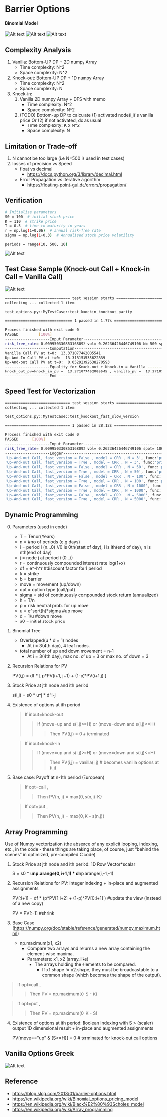 # Barrier Options

#### Binomial Model
![Alt text](images/binomial/options_formula_1.GIF?raw=true "Call Options PV Discounted from last period")
![Alt text](images/binomial/options_formula_2.GIF?raw=true "Call Options Price At Day 0")
![Alt text](images/binomial/options_formula_3.GIF?raw=true "Binomial Tree")

## Complexity Analysis
1. Vanilla: Bottom-UP DP + 2D numpy Array
   * Time complexity: N^2
   * Space complexity: N^2
2. Knock-out: Bottom-UP DP + 1D numpy Array
   * Time complexity: N^2
   * Space complexity: N
3. Knock-in: 
   1. Vanilla 2D numpy Array + DFS with memo
      * Time complexity: N^2 
      * Space complexity: N^2
   2. (TODO) Bottom-up DP to calculate (1) activated node(i,j)'s vanilla price Or (2) if not activated, do as usual 
      * Time complexity: K x N^2
      * Space complexity: N
   
## Limitation or Trade-off
1. N cannot be too large (i.e N=500 is used in test cases)
2. losses of precision vs Speed
   * float vs decimal
      * https://docs.python.org/3/library/decimal.html
   * Error Propagation vs iterative algorithm
      * https://floating-point-gui.de/errors/propagation/

## Verification
```bash
# Initialise parameters
S0 = 100  # initial stock price
K = 110  # strike price
T = 0.5  # time to maturity in years
r = np.log(1+0.06)  # annual risk-free rate
sigma = np.log(1+0.3)  # Annualised stock price volatility

periods = range(10, 500, 10) 
```
![Alt text](images/test/convergence_to_bs.GIF?raw=true "Comparison")

## Test Case Sample (Knock-out Call + Knock-in Call = Vanilla Call)
![Alt text](images/binomial/options_formula_4.GIF?raw=true "Parity")

```bash
============================= test session starts =============================
collecting ... collected 1 item

test_options.py::MyTestCase::test_knockin_knockout_parity 

============================== 1 passed in 1.77s ==============================

Process finished with exit code 0
PASSED         [100%]
--------------------Input Parameter-----------------------------------------------------------
risk_free_rate= 0.009950330853168092 vol= 0.26236426446749106 N= 500 spot= 100.0 K= 95.0 T= 1.0 H= 105.0 shares= 1
--------------------Computation---------------------------------------------------------------
Vanilla Call PV at t=0:  13.371077462005541
Up-And-In Call PV at t=0:  13.318153535622839
Up-And-out Call PV at t=0:  0.05292392638270593
--------------------Equality for Knock-out + Knock-in = Vanilla --------------------------
knock_out_pv+knock_in_pv =  13.371077462005545 , vanilla_pv =  13.371077462005541 BS_Model= 13.370147046851775
--------------------End ------------------------------------------------------------------

```

## Speed Test for Vectorization
```bash
============================= test session starts =============================
collecting ... collected 1 item

test_options.py::MyTestCase::test_knockout_fast_slow_version 

============================= 1 passed in 28.12s ==============================

Process finished with exit code 0
PASSED      [100%]
--------------------Input Parameter-----------------------------------------------------------
risk_free_rate= 0.009950330853168092 vol= 0.26236426446749106 spot= 100.0 K= 95.0 T= 1.0 H= 105.0 shares= 1
--------------------Logger---------------------------------------------------------------
'Up-And-out Call, fast_version = False , model = CRR , N = 3', func:'price' args:[(), {'initSpot': 100.0, 'noShares': 1}] took: 0.0000 sec
'Up-And-out Call, fast_version = True , model = CRR , N = 3', func:'price' args:[(), {'initSpot': 100.0, 'noShares': 1}] took: 0.0000 sec
'Up-And-out Call, fast_version = False , model = CRR , N = 50', func:'price' args:[(), {'initSpot': 100.0, 'noShares': 1}] took: 0.0000 sec
'Up-And-out Call, fast_version = True , model = CRR , N = 50', func:'price' args:[(), {'initSpot': 100.0, 'noShares': 1}] took: 0.0040 sec
'Up-And-out Call, fast_version = False , model = CRR , N = 100', func:'price' args:[(), {'initSpot': 100.0, 'noShares': 1}] took: 0.0080 sec
'Up-And-out Call, fast_version = True , model = CRR , N = 100', func:'price' args:[(), {'initSpot': 100.0, 'noShares': 1}] took: 0.0040 sec
'Up-And-out Call, fast_version = False , model = CRR , N = 1000', func:'price' args:[(), {'initSpot': 100.0, 'noShares': 1}] took: 1.0186 sec
'Up-And-out Call, fast_version = True , model = CRR , N = 1000', func:'price' args:[(), {'initSpot': 100.0, 'noShares': 1}] took: 0.0559 sec
'Up-And-out Call, fast_version = False , model = CRR , N = 5000', func:'price' args:[(), {'initSpot': 100.0, 'noShares': 1}] took: 25.1035 sec
'Up-And-out Call, fast_version = True , model = CRR , N = 5000', func:'price' args:[(), {'initSpot': 100.0, 'noShares': 1}] took: 0.9749 sec
```
## Dynamic Programming
0. Parameters (used in code)

    * T = Tenor(Years)
    * n = #no of periods (e.g days)
    * i = period i (n...0) //0 is 0th(start of day), i is ith(end of day), n is nth(end of day)
    * j = node j at period i (0...i)
    * r = continuously compounded interest rate log(1+x)
    * df = e^-h*r  #discount factor for 1 period
    * k = strike
    * b = barrier
    * move = movement (up/down)
    * opt = option type  (call/put)
    * sigma = std of continuously compounded stock return (annualized)
    * h = T/n
    * p = risk neutral prob. for up move
    * u = e^sqrt(h)*sigma  #up move
    * d = 1/u              #down move
    * s0 = initial stock price

1. Binomial Tree

    * Overlapped(u * d = 1) nodes  
        * At i = 3(4th day), 4 leaf nodes.
    * total number of up and down movement = n-1
        * At i = 3(4th day), max no. of up = 3 or max no. of down = 3

2. Recursion Relations for PV

   PV(i,j) = df * [ p*PV(i+1, j+1) + (1-p)*PV(i+1,j) ]

3. Stock Price at jth node and ith period

   s(i,j) = s0 * u^j * d^i-j

4. Existence of options at ith period
   > If inout=knock-out 
   >> If (move=up and s(i,j)>=H) or (move=down and s(i,j)<=H)  
   >>> Then PV(i,j) = 0 # terminated
   
   >If inout=knock-in
   >> If (move=up and s(i,j)>=H) or (move=down and s(i,j)<=H)
   >>> Then PV(i,j) = vanilla(i,j) # becomes vanilla options at (i,j)

6. Base case: Payoff at n-1th period (European)
   > If opt=call , 
   >> Then PV(n, j) = max{0, s(n,j)-K}
   
   > If opt=put , 
   >> Then PV(n, j) = max{0, K - s(n,j)}


## Array Programming
Use of Numpy vectorization (the absence of any explicit looping, indexing, etc., 
in the code - these things are taking place, of course, just “behind the scenes” in optimized, pre-compiled C code)

1. Stock Price at jth node and ith period: 1D Row Vector*scalar

   S =  s0 * u**np.arange(0,i+1,1) * d**np.arange(i,-1,-1)

2. Recursion Relations for PV: Integer indexing + in-place and augmented assignments

   PV[:i+1] = df * (p*PV[1:i+2] + (1-p)*PV[0:i+1] ) #update the view (instead of a new copy)
   
   PV = PV[:-1] #shrink

3. Base Case
(https://numpy.org/doc/stable/reference/generated/numpy.maximum.html)
   * np.maximum(x1, x2)
     * Compare two arrays and returns    a new array containing the element-wise maxima.
     * Parameters: x1, x2 (array_like)
          * The arrays holding the elements to be compared. 
            * If x1.shape != x2.shape, they must be broadcastable to a common shape (which becomes the shape of the output).

> If opt=call , 
   >> Then PV = np.maximum(0, S - K)
   
   > If opt=put , 
   >> Then PV = np.maximum(0, K - S)

4. Existence of options at ith period: Boolean Indexing with S > (scaler) output 1D dimensional result + in-place and augmented assignments

   PV[move=="up" & (S>=H)] = 0 # terminated for knock-out call options


## Vanilla Options Greek
![Alt text](images/blacksholes/greek.GIF?raw=true "Greek")


## Reference
 * https://blog.slcg.com/2013/01/barrier-options.html
 * https://en.wikipedia.org/wiki/Binomial_options_pricing_model
 * https://en.wikipedia.org/wiki/Black%E2%80%93Scholes_model
 * https://en.wikipedia.org/wiki/Array_programming


